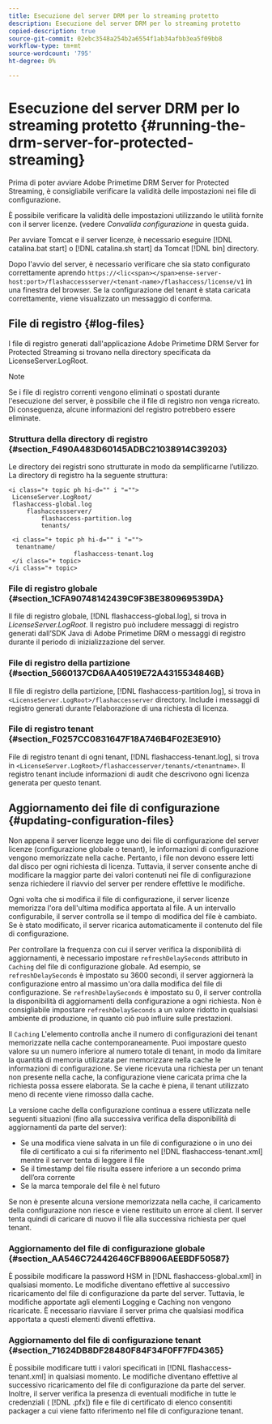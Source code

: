 ```yaml
---
title: Esecuzione del server DRM per lo streaming protetto
description: Esecuzione del server DRM per lo streaming protetto
copied-description: true
source-git-commit: 02ebc3548a254b2a6554f1ab34afbb3ea5f09bb8
workflow-type: tm+mt
source-wordcount: '795'
ht-degree: 0%

---
```


# Esecuzione del server DRM per lo streaming protetto {#running-the-drm-server-for-protected-streaming}

Prima di poter avviare Adobe Primetime DRM Server for Protected Streaming, è consigliabile verificare la validità delle impostazioni nei file di configurazione.

È possibile verificare la validità delle impostazioni utilizzando le utilità fornite con il server licenze. (vedere *Convalida configurazione* in questa guida.

Per avviare Tomcat e il server licenze, è necessario eseguire [!DNL catalina.bat start] o [!DNL catalina.sh start] da Tomcat [!DNL bin] directory.

Dopo l&#39;avvio del server, è necessario verificare che sia stato configurato correttamente aprendo `https://<lic<span></span>ense-server-host:port>/flashaccessserver/<tenant-name>/flashaccess/license/v1` in una finestra del browser. Se la configurazione del tenant è stata caricata correttamente, viene visualizzato un messaggio di conferma.

## File di registro {#log-files}

I file di registro generati dall&#39;applicazione Adobe Primetime DRM Server for Protected Streaming si trovano nella directory specificata da LicenseServer.LogRoot.

>[!NOTE]
>
>Se i file di registro correnti vengono eliminati o spostati durante l&#39;esecuzione del server, è possibile che il file di registro non venga ricreato. Di conseguenza, alcune informazioni del registro potrebbero essere eliminate.

### Struttura della directory di registro {#section_F490A483D60145ADBC21038914C39203}

Le directory dei registri sono strutturate in modo da semplificarne l’utilizzo. La directory di registro ha la seguente struttura:

```
<i class="+ topic ph hi-d="" i "="">
 LicenseServer.LogRoot/ 
 flashaccess-global.log 
     flashaccessserver/ 
         flashaccess-partition.log 
         tenants/ 
             
 <i class="+ topic ph hi-d="" i "="">
  tenantname/ 
                  flashaccess-tenant.log
 </i class="+ topic>
</i class="+ topic>
```

### File di registro globale {#section_1CFA90748142439C9F3BE380969539DA}

Il file di registro globale, [!DNL flashaccess-global.log], si trova in *LicenseServer.LogRoot*. Il registro può includere messaggi di registro generati dall’SDK Java di Adobe Primetime DRM o messaggi di registro durante il periodo di inizializzazione del server.

### File di registro della partizione {#section_5660137CD6AA40519E72A4315534846B}

Il file di registro della partizione, [!DNL flashaccess-partition.log], si trova in `<LicenseServer.LogRoot>/flashaccesserver` directory. Include i messaggi di registro generati durante l’elaborazione di una richiesta di licenza.

### File di registro tenant {#section_F0257CC0831647F18A746B4F02E3E910}

File di registro tenant di ogni tenant, [!DNL flashaccess-tenant.log], si trova in `<LicenseServer.LogRoot>/flashaccesserver/tenants/<tenantname>`. Il registro tenant include informazioni di audit che descrivono ogni licenza generata per questo tenant.

## Aggiornamento dei file di configurazione {#updating-configuration-files}

Non appena il server licenze legge uno dei file di configurazione del server licenze (configurazione globale o tenant), le informazioni di configurazione vengono memorizzate nella cache. Pertanto, i file non devono essere letti dal disco per ogni richiesta di licenza. Tuttavia, il server consente anche di modificare la maggior parte dei valori contenuti nei file di configurazione senza richiedere il riavvio del server per rendere effettive le modifiche.

Ogni volta che si modifica il file di configurazione, il server licenze memorizza l&#39;ora dell&#39;ultima modifica apportata al file. A un intervallo configurabile, il server controlla se il tempo di modifica del file è cambiato. Se è stato modificato, il server ricarica automaticamente il contenuto del file di configurazione.

Per controllare la frequenza con cui il server verifica la disponibilità di aggiornamenti, è necessario impostare `refreshDelaySeconds` attributo in `Caching` del file di configurazione globale. Ad esempio, se `refreshDelaySeconds` è impostato su 3600 secondi, il server aggiornerà la configurazione entro al massimo un&#39;ora dalla modifica del file di configurazione. Se `refreshDelaySeconds` è impostato su 0, il server controlla la disponibilità di aggiornamenti della configurazione a ogni richiesta. Non è consigliabile impostare `refreshDelaySeconds` a un valore ridotto in qualsiasi ambiente di produzione, in quanto ciò può influire sulle prestazioni.

Il `Caching` L&#39;elemento controlla anche il numero di configurazioni dei tenant memorizzate nella cache contemporaneamente. Puoi impostare questo valore su un numero inferiore al numero totale di tenant, in modo da limitare la quantità di memoria utilizzata per memorizzare nella cache le informazioni di configurazione. Se viene ricevuta una richiesta per un tenant non presente nella cache, la configurazione viene caricata prima che la richiesta possa essere elaborata. Se la cache è piena, il tenant utilizzato meno di recente viene rimosso dalla cache.

La versione cache della configurazione continua a essere utilizzata nelle seguenti situazioni (fino alla successiva verifica della disponibilità di aggiornamenti da parte del server):

* Se una modifica viene salvata in un file di configurazione o in uno dei file di certificato a cui si fa riferimento nel [!DNL flashaccess-tenant.xml] mentre il server tenta di leggere il file
* Se il timestamp del file risulta essere inferiore a un secondo prima dell’ora corrente
* Se la marca temporale del file è nel futuro

Se non è presente alcuna versione memorizzata nella cache, il caricamento della configurazione non riesce e viene restituito un errore al client. Il server tenta quindi di caricare di nuovo il file alla successiva richiesta per quel tenant.

### Aggiornamento del file di configurazione globale {#section_AA546C72442646CFB8906AEEBDF50587}

È possibile modificare la password HSM in [!DNL flashaccess-global.xml] in qualsiasi momento. Le modifiche diventano effettive al successivo ricaricamento del file di configurazione da parte del server. Tuttavia, le modifiche apportate agli elementi Logging e Caching non vengono ricaricate. È necessario riavviare il server prima che qualsiasi modifica apportata a questi elementi diventi effettiva.

### Aggiornamento del file di configurazione tenant {#section_71624DB8DF28480F84F34F0FF7FD4365}

È possibile modificare tutti i valori specificati in [!DNL flashaccess-tenant.xml] in qualsiasi momento. Le modifiche diventano effettive al successivo ricaricamento del file di configurazione da parte del server. Inoltre, il server verifica la presenza di eventuali modifiche in tutte le credenziali ( [!DNL .pfx]) file e file di certificato di elenco consentiti packager a cui viene fatto riferimento nel file di configurazione tenant.
